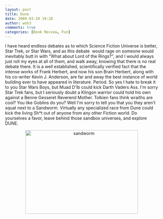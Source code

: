```yaml
---
layout: post
title: Dune
date: 2009-03-20 19:28
author: woh3
comments: true
categories: [Book Review, Fun]
---
```

<p style="text-align:left;">I have heard endless debates as to which Science Fiction Universe is better, Star Trek, or Star Wars, and as this debate  would rage on someone would inevitably butt in with "What about Lord of the Rings?", and I would always just roll my eyes at all of them, and walk away, knowing that there is no real debate there. It is a well established, scientifically verified fact that the intense works of Frank Herbert, and now his son Brain Herbert, along with his co-writer Kevin J. Anderson, are far and away the best instance of world building ever to have appeared in literature. Period. So yes I hate to break it to you Star Wars Boys, but Muad D'Ib could kick Darth Vaders Ass. I'm sorry Star Trek fans, but I seriously doubt a Klingon warrior could hold his own against a Benne Gesseret Reverend Mother. Tolkien fans think wraiths are cool? You like Goblins do you? Well I'm sorry to tell you that you they aren't squat next to a Sandworm. Virtually any specialized race from Dune could kick the living Sh*t out of anyone from any other Fiction world. Do yourselves a favor, leave behind those sandbox universes, and explore DUNE.</p>
<p style="text-align:center;"><img class="aligncenter size-full wp-image-213" title="sandworm" src="http://www.woh3.com/wp-content/uploads/2009/03/sandworm.gif" alt="sandworm" width="371" height="276" /></p>
<p style="text-align:left;"></p>
